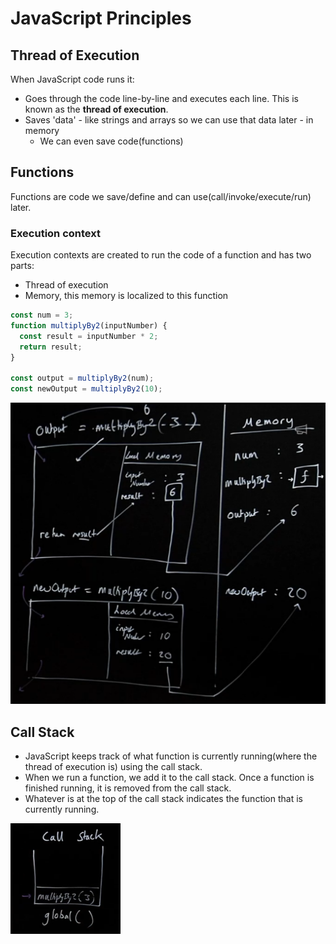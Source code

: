 # JavaScript Principles

## Thread of Execution
When JavaScript code runs it:
- Goes through the code line-by-line and executes each line. This is known as the **thread of execution**.
- Saves 'data' - like strings and arrays so we can use that data later - in memory
  - We can even save code(functions)

## Functions
Functions are code we save/define and can use(call/invoke/execute/run) later.

### Execution context
Execution contexts are created to run the code of a function and has two parts:
- Thread of execution
- Memory, this memory is localized to this function
```javascript
const num = 3;
function multiplyBy2(inputNumber) {
  const result = inputNumber * 2;
  return result;
}

const output = multiplyBy2(num);
const newOutput = multiplyBy2(10);
```
![thread_of_execution](./assets/thread_of_execution.png)

## Call Stack
- JavaScript keeps track of what function is currently running(where the thread of execution is) using the call stack.
- When we run a function, we add it to the call stack. Once a function is finished running, it is removed from the call stack.
- Whatever is at the top of the call stack indicates the function that is currently running.

![call_stack](./assets/call_stack.png)

